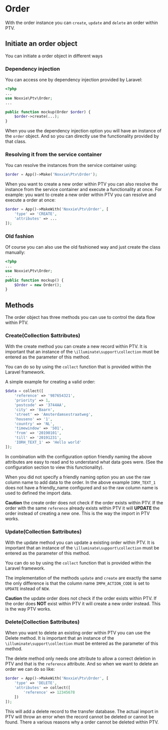 # Order

With the order instance you can `create`, `update` and `delete` an order within PTV.

## Initiate an order object

You can initiate a order object in different ways

### Dependency injection
You can access one by dependency injection provided by Laravel:

````php
<?php
...
use Noxxie\Ptv\Order;
...

public function mockup(Order $order) {
	$order->create(...);
}
````
When you use the dependency injection option you will have an instance of the `order` object. And so you can directly use the functionality provided by that class.

### Resolving it from the service container
You can resolve the instances from the service container using:
````php
$order = App()->Make('Noxxie\Ptv\Order');
````

When you want to create a new order within PTV you can also resolve the instance from the service container and execute a functionality at once. For example: you want to create a new order within PTV you can resolve and execute a order at once:

````php
$order = App()->MakeWith('Noxxie\Ptv\Order', [
	'type' => 'CREATE',
	'attributes' => ...
]);
````

### Old fashion
Of course you can also use the old fashioned way and just create the class manually:
````php
<?php
...
use Noxxie\Ptv\Order;
...
public function mockup() {
	$Order = new Order();
}
````

## Methods

The order object has three methods you can use to control the data flow within PTV.

### Create(Collection $attributes)

With the create method you can create a new record within PTV. It is important that an instance of the `\illuminate\support\collection` must be entered as the parameter of this method.

You can do so by using the `collect` function that is provided within the Laravel framework.

A simple example for creating a valid order:
````php
$data = collect([
	'reference' => '987654321',
	'priority' => 1,
	'postcode' => '3744AA',
	'city' => 'Baarn',
	'street' => 'Amsterdamsestraatweg',
	'houseno' => '1',
	'country' => 'NL',
	'timewindow' => '501',
	'from' => '20190101',
	'till' => '20191231',
	'IORH_TEXT_1' => 'Hello world'
]);
````

In combination with the configuration option friendly naming the above attributes are easy to read and to understand what data goes were. (See the configuration section to view this functionality).

When you did not specify a friendly naming option you an use the raw column name to add data to the order. In the above example `IORH_TEXT_1` does not have a friendly_name configured and so the raw column name is used to defined the import data.

**Caution** the create order does not check if the order exists within PTV. If the order with the same `reference` already exists within PTV it will **UPDATE** the order instead of creating a new one. This is the way the import in PTV works.

### Update(Collection $attributes)

With the update method you can update a existing order within PTV. It is important that an instance of the `\illuminate\support\collection` must be entered as the parameter of this method.

You can do so by using the `collect` function that is provided within the Laravel framework.

The implementation of the methods `update` and `create` are exactly the same the only difference is that the column name `IMPH_ACTION_CODE` is set to `UPDATE` instead of `NEW`.

**Caution** the update order does not check if the order exists within PTV. If the order does **NOT** exist within PTV it will create a new order instead. This is the way PTV works.

### Delete(Collection $attributes)

When you want to delete an existing order within PTV you can use the Delete method. It is important that an instance of the `\illuminate\support\collection` must be entered as the parameter of this method.

The delete method only needs one attribute to allow a correct deletion in PTV and that is the `reference` attribute. And so when we want to delete an order we can do so like:

````php
$order = App()->MakeWith('Noxxie\Ptv\Order', [
	'type' => 'DELETE',
	'attributes' => collect([
		'reference' => 12345678
	])
]);
````
This will add a delete record to the transfer database. The actual import in PTV will throw an error when the record cannot be deleted or cannot be found. There a various reasons why a order cannot be deleted within PTV.
